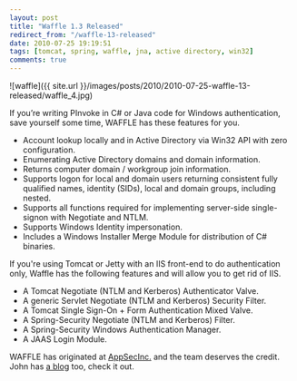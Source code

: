 ```yaml
---
layout: post
title: "Waffle 1.3 Released"
redirect_from: "/waffle-13-released"
date: 2010-07-25 19:19:51
tags: [tomcat, spring, waffle, jna, active directory, win32]
comments: true
---
```


![waffle]({{ site.url }}/images/posts/2010/2010-07-25-waffle-13-released/waffle_4.jpg)

If you’re writing PInvoke in C# or Java code for Windows authentication, save yourself some time, WAFFLE has these features for you.

- Account lookup locally and in Active Directory via Win32 API with zero configuration.
- Enumerating Active Directory domains and domain information.
- Returns computer domain / workgroup join information.
- Supports logon for local and domain users returning consistent fully qualified names, identity (SIDs), local and domain groups, including nested.
- Supports all functions required for implementing server-side single-signon with Negotiate and NTLM.
- Supports Windows Identity impersonation.
- Includes a Windows Installer Merge Module for distribution of C# binaries.

If you're using Tomcat or Jetty with an IIS front-end to do authentication only, Waffle has the following features and will allow you to get rid of IIS.

- A Tomcat Negotiate (NTLM and Kerberos) Authenticator Valve.
- A generic Servlet Negotiate (NTLM and Kerberos) Security Filter.
- A Tomcat Single Sign-On + Form Authentication Mixed Valve.
- A Spring-Security Negotiate (NTLM and Kerberos) Filter.
- A Spring-Security Windows Authentication Manager.
- A JAAS Login Module.

WAFFLE has originated at [AppSecInc.](http://www.appsecinc.com) and the team deserves the credit. John has [a blog](http://blog.johnhite.com/) too, check it out.
